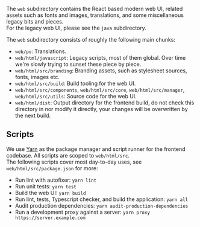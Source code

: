 The `web` subdirectory contains the React based modern web UI, related assets such as fonts and images, translations, and some miscellaneous legacy bits and pieces.  
For the legacy web UI, please see the `java` subdirectory.  

The `web` subdirectory consists of roughly the following main chunks:  

 - `web/po`: Translations.
 - `web/html/javascript`: Legacy scripts, most of them global. Over time we're slowly trying to sunset these piece by piece.  
 - `web/html/src/branding`: Branding assets, such as stylesheet sources, fonts, images etc.
 - `web/html/src/build`: Build tooling for the web UI.
 - `web/html/src/components`, `web/html/src/core`, `web/html/src/manager`, `web/html/src/utils`: Source code for the web UI.
 - `web/html/dist`: Output directory for the frontend build, do not check this directory in nor modify it directly, your changes will be overwritten by the next build.  

## Scripts

We use [Yarn](https://yarnpkg.com/) as the package manager and script runner for the frontend codebase. All scripts are scoped to `web/html/src`.  
The following scripts cover most day-to-day uses, see `web/html/src/package.json` for more:  

 - Run lint with autofixer: `yarn lint`
 - Run unit tests: `yarn test`  
 - Build the web UI: `yarn build`  
 - Run lint, tests, Typescript checker, and build the application: `yarn all`  
 - Audit production dependencies: `yarn audit-production-dependencies`
 - Run a development proxy against a server: `yarn proxy https://server.example.com`  
